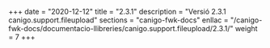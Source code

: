+++
date        = "2020-12-12"
title       = "2.3.1"
description = "Versió 2.3.1 canigo.support.fileupload"
sections    = "canigo-fwk-docs"
enllac		= "/canigo-fwk-docs/documentacio-llibreries/canigo.support.fileupload/2.3.1/"
weight		= 7
+++
